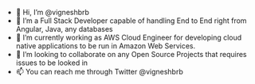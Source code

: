 - 👋 Hi, I’m @vigneshbrb
- 👀 I’m a Full Stack Developer capable of handling End to End right from Angular, Java, any databases
- 🌱 I’m currently working as AWS Cloud Engineer for developing cloud native applications to be run in Amazon Web Services.
- 💞️ I’m looking to collaborate on any Open Source Projects that requires issues to be looked in
- 📫 You can reach me through Twitter @vigneshbrb

<!---
vigneshbrb/vigneshbrb is a ✨ special ✨ repository because its `README.md` (this file) appears on your GitHub profile.
You can click the Preview link to take a look at your changes.
--->
